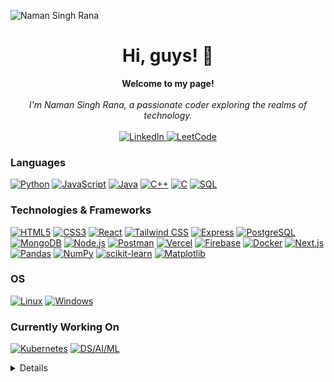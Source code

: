 ![Naman Singh Rana](https://github.com/user-attachments/assets/f4690d5f-2d3c-4264-a2e1-12fee4e4a7db)

<h1 align="center">Hi, guys! 👋</h1>

<p align="center">
    <b>Welcome to my page!</b><br><br>
   <i>
        I'm Naman Singh Rana, a passionate coder exploring the realms of technology.
    </i>
    <br>
    <br>
    <a href="https://www.linkedin.com/in/minav-karia/">
        <img src="https://img.shields.io/badge/linkedin-%230077B5.svg?style=for-the-badge&logo=linkedin&logoColor=white" alt="LinkedIn">
    </a>
    <a href="https://leetcode.com/namansinghrana">
        <img src="https://img.shields.io/badge/LeetCode-000000?style=for-the-badge&logo=LeetCode&logoColor=#d16c06" alt="LeetCode">
    </a>
</p>


### Languages
[![Python](https://img.shields.io/badge/python-black?style=for-the-badge&logo=python)](https://github.com/MinavKaria)
[![JavaScript](https://img.shields.io/badge/javascript-black?style=for-the-badge&logo=javascript)](https://github.com/MinavKaria)
[![Java](https://img.shields.io/badge/java-black?style=for-the-badge&logo=openjdk)](https://github.com/MinavKaria)
[![C++](https://img.shields.io/badge/c++-black?style=for-the-badge&logo=cplusplus)](https://github.com/MinavKaria)
[![C](https://img.shields.io/badge/c-black?style=for-the-badge&logo=c)](https://github.com/MinavKaria)
[![SQL](https://img.shields.io/badge/sql-black?style=for-the-badge&logo=mysql)](https://github.com/MinavKaria)


### Technologies & Frameworks
[![HTML5](https://img.shields.io/badge/html5-black?style=for-the-badge&logo=html5)](https://github.com/MinavKaria)
[![CSS3](https://img.shields.io/badge/css3-black?style=for-the-badge&logo=css3)](https://github.com/MinavKaria)
[![React](https://img.shields.io/badge/React-black?style=for-the-badge&logo=react)](https://github.com/MinavKaria)
[![Tailwind CSS](https://img.shields.io/badge/Tailwind%20CSS-black?style=for-the-badge&logo=tailwind-css)](https://github.com/MinavKaria) 
[![Express](https://img.shields.io/badge/Express-black?style=for-the-badge&logo=express)](https://github.com/MinavKaria)
[![PostgreSQL](https://img.shields.io/badge/PostgreSQL-black?style=for-the-badge&logo=postgresql)](https://github.com/MinavKaria)
[![MongoDB](https://img.shields.io/badge/MongoDB-black?style=for-the-badge&logo=mongodb)](https://github.com/MinavKaria)
[![Node.js](https://img.shields.io/badge/Node.js-black?style=for-the-badge&logo=node.js)](https://github.com/MinavKaria) 
[![Postman](https://img.shields.io/badge/Postman-black?style=for-the-badge&logo=postman)](https://github.com/MinavKaria) 
[![Vercel](https://img.shields.io/badge/Vercel-black?style=for-the-badge&logo=vercel)](https://github.com/MinavKaria) 
[![Firebase](https://img.shields.io/badge/Firebase-black?style=for-the-badge&logo=firebase)](https://github.com/MinavKaria) 
[![Docker](https://img.shields.io/badge/Docker-black?style=for-the-badge&logo=docker)](https://github.com/MinavKaria/)
[![Next.js](https://img.shields.io/badge/Next.js-black?style=for-the-badge&logo=next.js)](https://github.com/MinavKaria/)
[![Pandas](https://img.shields.io/badge/Pandas-black?style=for-the-badge&logo=pandas)](https://github.com/MinavKaria/)
[![NumPy](https://img.shields.io/badge/NumPy-black?style=for-the-badge&logo=numpy)](https://github.com/MinavKaria/)
[![scikit-learn](https://img.shields.io/badge/scikit--learn-black?style=for-the-badge&logo=scikit-learn)](https://github.com/MinavKaria/)
[![Matplotlib](https://img.shields.io/badge/Matplotlib-black?style=for-the-badge&logo=chart.js)](https://github.com/MinavKaria/)

### OS
[![Linux](https://img.shields.io/badge/linux-black?style=for-the-badge&logo=Linux)](https://github.com/MinavKaria)
[![Windows](https://img.shields.io/badge/Windows-black?style=for-the-badge&logo=Windows)]()


### Currently Working On

[![Kubernetes](https://img.shields.io/badge/Kubernetes-black?style=for-the-badge&logo=kubernetes)](https://github.com/MinavKaria/)
[![DS/AI/ML](https://img.shields.io/badge/DS%2FAI%2FML-black?style=for-the-badge&logo=tensorflow)](https://www.tensorflow.org/)


<details>
<p align="center">
  <a href="https://github.com/MinavKaria">
    <img src="http://github-profile-summary-cards.vercel.app/api/cards/profile-details?username=MinavKaria&theme=transparent" />
  </a>
  <a href="https://github.com/MinavKaria">
    <img src="https://github-readme-streak-stats.herokuapp.com/?user=MinavKaria&hide_border=true&card_width=338&theme=transparent" />
  </a>
  <a href="https://github.com/MinavKaria">
    <img src="http://github-profile-summary-cards.vercel.app/api/cards/stats?username=MinavKaria&theme=transparent" />
  </a>
</details>
